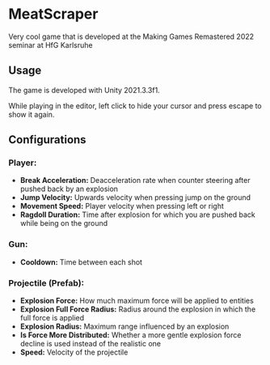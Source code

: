 # MeatScraper
Very cool game that is developed at the Making Games Remastered 2022 seminar at HfG Karlsruhe

## Usage

The game is developed with Unity 2021.3.3f1.

While playing in the editor, left click to hide your cursor and press escape to show it again.

## Configurations

### Player:

- **Break Acceleration:** Deacceleration rate when counter steering after pushed back by an explosion
- **Jump Velocity:** Upwards velocity when pressing jump on the ground
- **Movement Speed:** Player velocity when pressing left or right
- **Ragdoll Duration:** Time after explosion for which you are pushed back while being on the ground

### Gun:

- **Cooldown:** Time between each shot

### Projectile (Prefab):

- **Explosion Force:** How much maximum force will be applied to entities
- **Explosion Full Force Radius:** Radius around the explosion in which the full force is applied
- **Explosion Radius:** Maximum range influenced by an explosion
- **Is Force More Distributed:** Whether a more gentle explosion force decline is used instead of the realistic one
- **Speed:** Velocity of the projectile